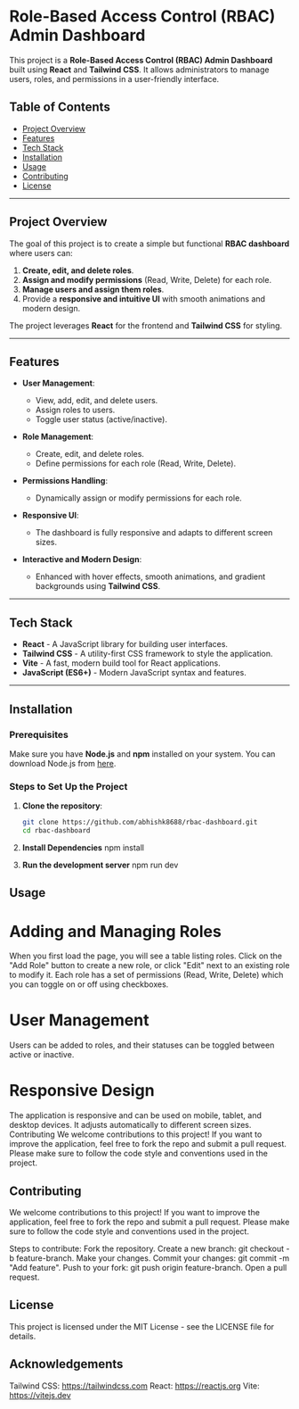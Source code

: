 # **Role-Based Access Control (RBAC) Admin Dashboard**

This project is a **Role-Based Access Control (RBAC) Admin Dashboard** built using **React** and **Tailwind CSS**. It allows administrators to manage users, roles, and permissions in a user-friendly interface.

## **Table of Contents**
- [Project Overview](#project-overview)
- [Features](#features)
- [Tech Stack](#tech-stack)
- [Installation](#installation)
- [Usage](#usage)
- [Contributing](#contributing)
- [License](#license)

---

## **Project Overview**

The goal of this project is to create a simple but functional **RBAC dashboard** where users can:
1. **Create, edit, and delete roles**.
2. **Assign and modify permissions** (Read, Write, Delete) for each role.
3. **Manage users and assign them roles**.
4. Provide a **responsive and intuitive UI** with smooth animations and modern design.

The project leverages **React** for the frontend and **Tailwind CSS** for styling.

---

## **Features**

- **User Management**:
  - View, add, edit, and delete users.
  - Assign roles to users.
  - Toggle user status (active/inactive).
  
- **Role Management**:
  - Create, edit, and delete roles.
  - Define permissions for each role (Read, Write, Delete).
  
- **Permissions Handling**:
  - Dynamically assign or modify permissions for each role.

- **Responsive UI**:
  - The dashboard is fully responsive and adapts to different screen sizes.

- **Interactive and Modern Design**:
  - Enhanced with hover effects, smooth animations, and gradient backgrounds using **Tailwind CSS**.

---

## **Tech Stack**

- **React** - A JavaScript library for building user interfaces.
- **Tailwind CSS** - A utility-first CSS framework to style the application.
- **Vite** - A fast, modern build tool for React applications.
- **JavaScript (ES6+)** - Modern JavaScript syntax and features.

---

## **Installation**

### Prerequisites

Make sure you have **Node.js** and **npm** installed on your system. You can download Node.js from [here](https://nodejs.org).

### Steps to Set Up the Project

1. **Clone the repository**:

   ```bash
   git clone https://github.com/abhishk8688/rbac-dashboard.git
   cd rbac-dashboard
2. **Install Dependencies**
   npm install
3. **Run the development server**
   npm run dev
 

## Usage
# Adding and Managing Roles
When you first load the page, you will see a table listing roles.
Click on the "Add Role" button to create a new role, or click "Edit" next to an existing role to modify it.
Each role has a set of permissions (Read, Write, Delete) which you can toggle on or off using checkboxes.
# User Management
Users can be added to roles, and their statuses can be toggled between active or inactive.
# Responsive Design
The application is responsive and can be used on mobile, tablet, and desktop devices. It adjusts automatically to different screen sizes.
Contributing
We welcome contributions to this project! If you want to improve the application, feel free to fork the repo and submit a pull request. Please make sure to follow the code style and conventions used in the project.

## Contributing
We welcome contributions to this project! If you want to improve the application, feel free to fork the repo and submit a pull request. Please make sure to follow the code style and conventions used in the project.

 Steps to contribute:
Fork the repository.
Create a new branch: git checkout -b feature-branch.
Make your changes.
Commit your changes: git commit -m "Add feature".
Push to your fork: git push origin feature-branch.
Open a pull request.

## License
This project is licensed under the MIT License - see the LICENSE file for details.

## Acknowledgements
Tailwind CSS: https://tailwindcss.com
React: https://reactjs.org
Vite: https://vitejs.dev


